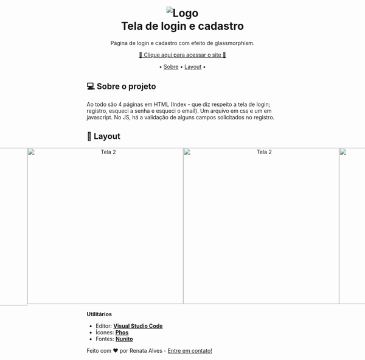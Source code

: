 <!-- Logo or Banner -->
<!-- Seu projeto pode ter Logo, Nome ou Logo e Banner. -->
<h1 align="center" id="project_name">
  <br />
  <!-- Link externo ou local(.github). -->
  <img src="https://github.com/renataalvescun/Form-k/assets/100436812/5214f66c-b914-438c-bb6c-6a7be7deb90f" alt="Logo">
  <br />
  Tela de login e cadastro
  <br />
</h1>

<!-- Description -->
<!-- Pequena descrição do projeto. -->
<p align="center"> Página de login e cadastro com efeito de glassmorphism.  </p>
<p align="center">  
 <a href="https://renataalvescun.github.io/Form-k/"> 💜 Clique aqui para acessar o site 💜</a> 
</p>

<!-- Table content -->
<!-- Adicione seus tópicos, ex: -->
<p align="center">
 • <a href="#about">Sobre</a> •
 <a href="#layout">Layout</a> • 
</p>

<!-- Description 2 -->
<!-- Descreva seu projeto. -->
<h2 id="about">
💻 Sobre o projeto
</h2>
Ao todo são 4 páginas em HTML (Index - que diz respeito a tela de login; registro, esqueci a senha e esqueci o email). Um arquivo em css e um em javascript. No JS, há a validação de alguns campos solicitados no registro.

<!-- Layout -->
<!-- Substitua pelo link do layout no Figma (https://www.figma.com) -->
<h2 id="layout">🎨 Layout</h2>

<p align="center" style="display: flex; align-items: flex-start; justify-content: center;">
  <img src="https://github.com/renataalvescun/Form-k/assets/100436812/416971f9-117c-49cf-a149-19fa2b84d284" width="414px" alt=" Tela 1">
    <img src="https://github.com/renataalvescun/Form-k/assets/100436812/f543ea67-7c52-4e51-a29b-638bedc6e058" width="410px" alt="Tela 2">
    <img src="https://github.com/renataalvescun/Form-k/assets/100436812/af809f9e-8764-4b53-a8cb-76c2651d6caf" width="410px" alt="Tela 2">
    <img src="https://github.com/renataalvescun/Form-k/assets/100436812/a6ce0d1e-c0f8-4b8b-8af0-b61d8921f5cb" width="410px" alt="Tela 2">

</p>

**Utilitários**

- Editor: **[Visual Studio Code](https://code.visualstudio.com/)**
- Ícones: **[Phos](https://phosphoricons.com/)**
- Fontes: **[Nunito](https://fonts.google.com/specimen/Nunito?query=nunito)**


Feito com ❤️ por Renata Alves - [Entre em contato!](https://www.linkedin.com/in/renataalvesz/)

